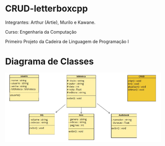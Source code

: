 # CRUD-letterboxcpp
Integrantes: Arthur (Artie), Murilo e Kawane.

Curso: Engenharia da Computação

Primeiro Projeto da Cadeira de Linguagem de Programação I


# Diagrama de Classes
<img src="https://github.com/ArtiePixel/CRUD-letterboxcpp/blob/main/img/Diagrama%20de%20Classes.jpeg" alt="Diagrama de Classes">
